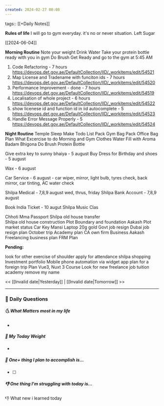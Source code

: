 ```yaml
---
created: 2024-02-27 00:08
---
```

tags:: [[+Daily Notes]]

**Rules of life**
I will go to gym everyday. it's no or never situation.
Left Sugar

[[2024-06-04]]

**Morning Routine**
Note your weight
Drink Water
Take your protein bottle ready with you in gym
Do Brush
Get Ready and go to the gym at 5:45 AM

1. Code Refactoring - 7 hours
https://devops.det.gov.ae/DefaultCollection/IID/_workitems/edit/54521
1. Map License and Tradename with funciton ids - 7 hours
https://devops.det.gov.ae/DefaultCollection/IID/_workitems/edit/54520
1. Performance Improvement - done - 7 hours
https://devops.det.gov.ae/DefaultCollection/IID/_workitems/edit/54519
5. Localisation of whole project - 6 hours
https://devops.det.gov.ae/DefaultCollection/IID/_workitems/edit/54522
1. show licenese id and function id in iid autocomplete - 5
https://devops.det.gov.ae/DefaultCollection/IID/_workitems/edit/54523
1. Handle Error Message Properly - 5
https://devops.det.gov.ae/DefaultCollection/IID/_workitems/edit/54524

**Night Routine**
Temple Sleep
Make Todo List
Pack Gym Bag
Pack Office Bag
Plan What Excercise to do
Morning and Gym Clothes
Water Fill with Aroma
Badam Bhigona
Do Brush
Protein Bottle


Give extra key to sunny bhaiya - 5 august
Buy Dress for Birthday and shoes - 5 august

Wax - 6 august

Car Service - 6 august - car wiper, mirror, light bulb, tyres check, back mirror, car tinting, AC water check

Shilpa Medical - 7,8,9 august wed, thrus, friday
Shilpa Bank Account - 7,8,9 august

Book India Ticket - 10 augut
Shilpa Music Clas

Chhoti Mma Passport
Shilpa old house transfer\
Shilpa old house construction
Plot Boundary and foundation 
Aakash Plot market status
Car Key
Mansi Laptop
20g gold
Govt job resign
Dubai job resign
plan October trip
Academy plan
CA own firm Business 
Aakash Freelancing business plan
FRM Plan


**Pending:**

look for other exercise of shoulder
apply for attendance
shilpa shopping 
Investment portfolio 
Mobile phone automation via widget app
plan for a foreign trip
Plan Vue3, Nuxt 3 Course
Look for new freelance job 
tuition academy remove my name


<< [[Invalid date|Yesterday]] | [[Invalid date|Tomorrow]] >>

---
### 📅 Daily Questions
##### 🌜 What Matters most in my life
- 

##### 🙌 My Today Weight
- 

##### 🚀 One+ thing I plan to accomplish is...
- [ ] 

##### 👎 One thing I'm struggling with today is...


👎 What new i learned today
